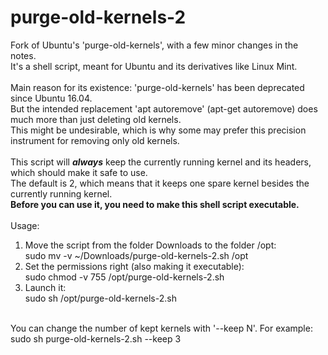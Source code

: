 # purge-old-kernels-2
Fork of Ubuntu's 'purge-old-kernels', with a few minor changes in the notes.<br>
It's a shell script, meant for Ubuntu and its derivatives like Linux Mint.<br>
<br>
Main reason for its existence: 'purge-old-kernels' has been deprecated since Ubuntu 16.04.<br>
But the intended replacement 'apt autoremove' (apt-get autoremove) does much more than just deleting old kernels.<br>
This might be undesirable, which is why some may prefer this precision instrument for removing only old kernels.<br>
<br>
This script will <b><i>always</b></i> keep the currently running kernel and its headers, which should make it safe to use.<br>
The default is 2, which means that it keeps one spare kernel besides the currently running kernel.<br>
<b>Before you can use it, you need to make this shell script executable.</b><br>
<br>
Usage:<br>
1. Move the script from the folder Downloads to the folder /opt:<br>
sudo mv -v ~/Downloads/purge-old-kernels-2.sh /opt<br>
2. Set the permissions right (also making it executable):<br>
sudo chmod -v 755 /opt/purge-old-kernels-2.sh<br>
3. Launch it:<br>
sudo sh /opt/purge-old-kernels-2.sh<br>
<br>
You can change the number of kept kernels with '--keep N'. For example: sudo sh purge-old-kernels-2.sh --keep 3<br>
